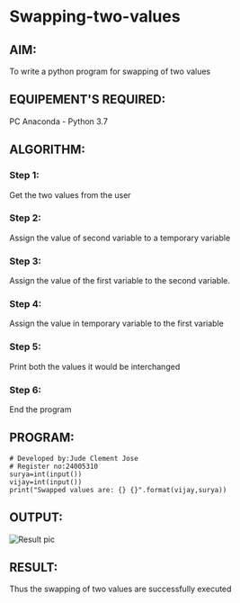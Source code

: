 # Swapping-two-values
## AIM:
To write a python program for swapping of two values
## EQUIPEMENT'S REQUIRED: 
PC
Anaconda - Python 3.7
## ALGORITHM: 
### Step 1:
Get the two values from the user
### Step 2: 
Assign the value of second variable to a temporary variable 
### Step 3: 
Assign the value of the first variable to the second variable.
### Step 4:  
Assign the value in temporary variable to the first variable
### Step 5: 
Print both the values it would be interchanged
### Step 6: 
End the program
## PROGRAM:

    # Developed by:Jude Clement Jose
    # Register no:24005310
    surya=int(input())
    vijay=int(input())
    print("Swapped values are: {} {}".format(vijay,surya))
## OUTPUT:
![Result pic](result.png)

## RESULT:
Thus the swapping of two values are successfully executed



